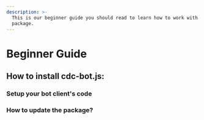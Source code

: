 ```yaml
---
description: >-
  This is our beginner guide you should read to learn how to work with the
  package.
---
```


# Beginner Guide

## How to install cdc-bot.js:

### Setup your bot client's code

### 

### How to update the package?


